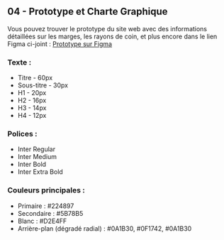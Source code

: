 ## 04 - Prototype et Charte Graphique

Vous pouvez trouver le prototype du site web avec des informations détaillées sur les marges, les rayons de coin, et plus encore dans le lien Figma ci-joint : [Prototype sur Figma](https://www.figma.com/file/vo64BNDf2P6tjHSDB07Xh9/AREA?type=design&node-id=0%3A1&mode=dev)

### Texte :
- Titre - 60px
- Sous-titre - 30px
- H1 - 20px
- H2 - 16px
- H3 - 14px
- H4 - 12px

### Polices :
- Inter Regular
- Inter Medium
- Inter Bold
- Inter Extra Bold

### Couleurs principales :
- Primaire : #224897
- Secondaire : #5B78B5
- Blanc : #D2E4FF
- Arrière-plan (dégradé radial) : #0A1B30, #0F1742, #0A1B30
